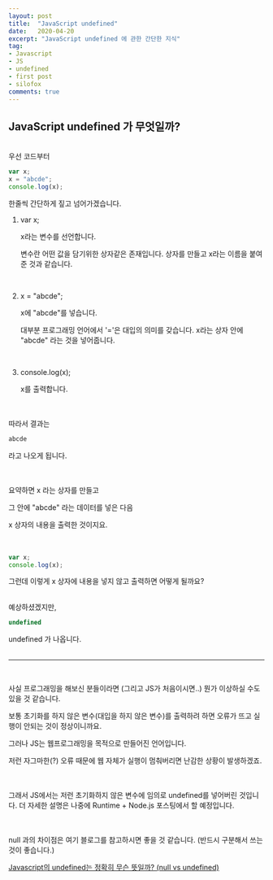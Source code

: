 ```yaml
---
layout: post
title:  "JavaScript undefined"
date:   2020-04-20
excerpt: "JavaScript undefined 에 관한 간단한 지식"
tag:
- Javascript
- JS
- undefined
- first post
- silofox
comments: true
---
```


## JavaScript undefined 가 무엇일까?

<br>
우선 코드부터

```javascript
var x;
x = "abcde";
console.log(x);
```

한줄씩 간단하게 짚고 넘어가겠습니다.
<br>

1. var x;

   x라는 변수를 선언합니다.

   변수란 어떤 값을 담기위한 상자같은 존재입니다.
   상자를 만들고 x라는 이름을 붙여준 것과 같습니다.
<br>

2. x = "abcde";

   x에 "abcde"를 넣습니다.

   대부분 프로그래밍 언어에서 '='은 대입의 의미를 갖습니다.
   x라는 상자 안에 "abcde" 라는 것을 넣어줍니다.
<br>

3. console.log(x);

   x를 출력합니다.
<br><br><br>

따라서 결과는

```javascript
abcde
```

라고 나오게 됩니다.
<br><br><br>

요약하면 x 라는 상자를 만들고

그 안에 "abcde" 라는 데이터를 넣은 다음

x 상자의 내용을 출력한 것이지요.
<br><br><br>

```javascript
var x;
console.log(x);
```

그런데 이렇게 x 상자에 내용을 넣지 않고 출력하면 어떻게 될까요?
<br><br>

예상하셨겠지만, 

```javascript
undefined
```

undefined 가 나옵니다. 
<br><br>

---
<br>

사실 프로그래밍을 해보신 분들이라면 (그리고 JS가 처음이시면..)  뭔가 이상하실 수도 있을 것 같습니다.

보통 초기화를 하지 않은 변수(대입을 하지 않은 변수)를 출력하려 하면 오류가 뜨고 실행이 안되는 것이 정상이니까요.

그러나 JS는 웹프로그래밍을 목적으로 만들어진 언어입니다. 

저런 자그마한(?) 오류 때문에 웹 자체가 실행이 멈춰버리면 난감한 상황이 발생하겠죠. 
<br><br><br>

그래서 JS에서는 저런 초기화하지 않은 변수에 임의로 undefined를 넣어버린 것입니다.
더 자세한 설명은 나중에 Runtime + Node.js 포스팅에서 할 예정입니다.
<br><br><br>

null 과의 차이점은 여기 블로그를 참고하시면 좋을 것 같습니다. 
(반드시 구분해서 쓰는 것이 좋습니다.)

[Javascript의 undefined는 정확히 무슨 뜻일까? (null vs undefined)](https://siyoon210.tistory.com/148)